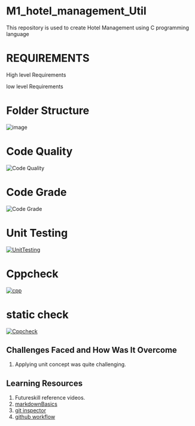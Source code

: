 # M1_hotel_management_Util

This repository is used to create Hotel Management using C programming language


# REQUIREMENTS

 High level Requirements
 
 low level Requirements
# Folder	Structure
![image](https://user-images.githubusercontent.com/74053403/154545322-538f37bb-f261-4dab-8f0b-734e8e045c15.png)






# Code Quality

![Code Quality](https://api.codiga.io/project/32448/score/svg)

# Code Grade

![Code Grade](https://api.codiga.io/project/32448/status/svg)
# Unit Testing

[![UnitTesting](https://github.com/Charu-20/M1_HotelManagement_Application/actions/workflows/c-cpp.yml/badge.svg)](https://github.com/Charu-20/M1_HotelManagement_Application/actions/workflows/c-cpp.yml/c-cpp.yml)

# Cppcheck

[![cpp](https://github.com/Charu-20/M1_HotelManagement_Application/actions/workflows/c-cpp2.yml/badge.svg)](https://github.com/Charu-20/M1_HotelManagement_Application/actions/workflows/c-cpp2.yml)

# static check

[![Cppcheck](https://github.com/Charu-20/M1_HotelManagement_Application/actions/workflows/static_check.yml/badge.svg)](https://github.com/Charu-20/M1_HotelManagement_Application/actions/workflows/static_check.yml)

## Challenges Faced and How Was It Overcome

1. Applying unit concept was quite challenging.


## Learning Resources
1. Futureskill reference videos.
2. [markdownBasics](https://guides.github.com/features/mastering-markdown/)
3. [git inspector](https://github.com/ejwa/gitinspector.git)
4. [github workflow](https://docs.github.com/en/actions/learn-github-action)
